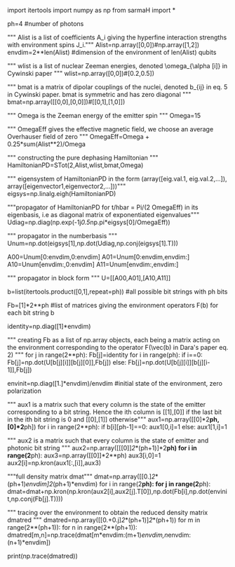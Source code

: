 import itertools
import numpy as np
from sarmaH import *

ph=4 #number of photons

""" Alist is a list of coefficients A_i giving the hyperfine interaction strengths with
environment spins J_i."""
Alist=np.array([0,0])#np.array([1,2])
envdim=2**len(Alist) #dimension of the environment of len(Alist) qubits

""" wlist is a list of nuclear Zeeman energies, denoted \omega_{\alpha [i]} in Cywinski paper """
wlist=np.array([0,0])#[0.2,0.5])

""" bmat is a matrix of dipolar couplings of the nuclei, denoted b_{ij} in eq. 5 in Cywinski paper.
bmat is symmetric and has zero diagonal """
bmat=np.array([[0,0],[0,0]])#[[0,1],[1,0]])

""" Omega is the Zeeman energy of the emitter spin """
Omega=15

""" OmegaEff gives the effective magnetic field, we choose an average Overhauser field of zero """
OmegaEff=Omega + 0.25*sum(Alist**2)/Omega

""" constructing the pure dephasing Hamiltonian """
HamiltonianPD=STot(2,Alist,wlist,bmat,Omega)

""" eigensystem of HamiltonianPD in the form
(array([eig.val.1, eig.val.2,...]), array([eigenvector1,eigenvector2,...]))"""
eigsys=np.linalg.eigh(HamiltonianPD)

"""propagator of HamiltonianPD for t/hbar = Pi/(2 OmegaEff) in its eigenbasis,
i.e as diagonal matrix of exponentiated eigenvalues"""
Udiag=np.diag(np.exp(-1j*0.5*np.pi*eigsys[0]/OmegaEff))

""" propagator in the numberbasis """
Unum=np.dot(eigsys[1],np.dot(Udiag,np.conj(eigsys[1].T)))

A00=Unum[0:envdim,0:envdim]
A01=Unum[0:envdim,envdim:]
A10=Unum[envdim:,0:envdim]
A11=Unum[envdim:,envdim:]

""" propagator in block form """
U=[[A00,A01],[A10,A11]]

b=list(itertools.product([0,1],repeat=ph)) #all possible bit strings with ph bits

Fb=[1]*2**ph #list of matrices giving the environment operators F(b) for each bit string b

identity=np.diag([1]*envdim)

""" creating Fb as a list of np.array objects, each being a matrix acting on the environment
corresponding to the operator F(\vec(b) in Dara's paper eq. 2) """
for j in range(2**ph):
    Fb[j]=identity
    for i in range(ph):
        if i==0:
            Fb[j]=np.dot(U[b[j][i]][b[j][0]],Fb[j])
        else:
            Fb[j]=np.dot(U[b[j][i]][b[j][i-1]],Fb[j])


envinit=np.diag([1.]*envdim)/envdim #initial state of the environment, zero polarization

""" aux1 is a matrix such that every column is the state of the emitter corresponding to a bit
string. Hence the ith column is [[1],[0]] if the last bit in the ith bit string is 0 and
[[0],[1]] otherwise"""
aux1=np.array([[0]*2**ph,[0]*2**ph])
for i in range(2**ph):
    if b[i][ph-1]==0:
        aux1[0,i]=1
    else:
        aux1[1,i]=1
            
""" aux2 is a matrix such that every column is the state of emitter and photonic bit string """
aux2=np.array([[[0]]*2**(ph+1)]*2**ph)
for i in range(2**ph):
    aux3=np.array([[0]]*2**ph)
    aux3[i,0]=1
    aux2[i]=np.kron(aux1[:,[i]],aux3)

"""full density matrix dmat"""
dmat=np.array([[0.]*2**(ph+1)*envdim]*2**(ph+1)*envdim)
for i in range(2**ph):
    for j in range(2**ph):
        dmat=dmat+np.kron(np.kron(aux2[i],aux2[j].T[0]),np.dot(Fb[i],np.dot(envinit,np.conj(Fb[j].T))))
        
""" tracing over the environment to obtain the reduced density matrix dmatred """
dmatred=np.array([[0.+0.j]*2**(ph+1)]*2**(ph+1))
for m in range(2**(ph+1)):
    for n in range(2**(ph+1)):
        dmatred[m,n]=np.trace(dmat[m*envdim:(m+1)*envdim,n*envdim:(n+1)*envdim])

print(np.trace(dmatred))
